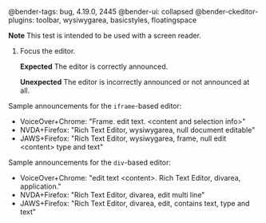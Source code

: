 @bender-tags: bug, 4.19.0, 2445
@bender-ui: collapsed
@bender-ckeditor-plugins: toolbar, wysiwygarea, basicstyles, floatingspace

**Note** This test is intended to be used with a screen reader.

1. Focus the editor.

	**Expected** The editor is correctly announced.

	**Unexpected** The editor is incorrectly announced or not announced at all.

Sample announcements for the `iframe`-based editor:

* VoiceOver+Chrome: "Frame. edit text. &lt;content and selection info&gt;"
* NVDA+Firefox: "Rich Text Editor, wysiwygarea, null document editable"
* JAWS+Firefox: "Rich Text Editor, wysiwygarea, frame, null edit &lt;content&gt; type and text"

Sample announcements for the `div`-based editor:

* VoiceOver+Chrome: "edit text &lt;content&gt;. Rich Text Editor, divarea, application."
* NVDA+Firefox: "Rich Text Editor, divarea, edit multi line"
* JAWS+Firefox: "Rich Text Editor, divarea, edit, contains text, type and text"
